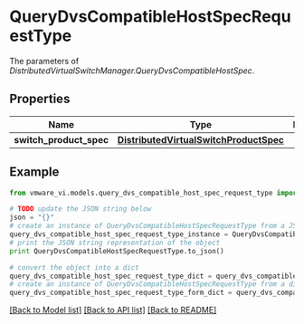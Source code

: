 # QueryDvsCompatibleHostSpecRequestType

The parameters of *DistributedVirtualSwitchManager.QueryDvsCompatibleHostSpec*. 

## Properties
Name | Type | Description | Notes
------------ | ------------- | ------------- | -------------
**switch_product_spec** | [**DistributedVirtualSwitchProductSpec**](DistributedVirtualSwitchProductSpec.md) |  | [optional] 

## Example

```python
from vmware_vi.models.query_dvs_compatible_host_spec_request_type import QueryDvsCompatibleHostSpecRequestType

# TODO update the JSON string below
json = "{}"
# create an instance of QueryDvsCompatibleHostSpecRequestType from a JSON string
query_dvs_compatible_host_spec_request_type_instance = QueryDvsCompatibleHostSpecRequestType.from_json(json)
# print the JSON string representation of the object
print QueryDvsCompatibleHostSpecRequestType.to_json()

# convert the object into a dict
query_dvs_compatible_host_spec_request_type_dict = query_dvs_compatible_host_spec_request_type_instance.to_dict()
# create an instance of QueryDvsCompatibleHostSpecRequestType from a dict
query_dvs_compatible_host_spec_request_type_form_dict = query_dvs_compatible_host_spec_request_type.from_dict(query_dvs_compatible_host_spec_request_type_dict)
```
[[Back to Model list]](../README.md#documentation-for-models) [[Back to API list]](../README.md#documentation-for-api-endpoints) [[Back to README]](../README.md)


